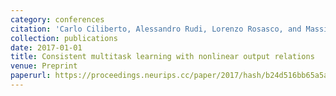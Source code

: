 ```yaml
---
category: conferences
citation: 'Carlo Ciliberto, Alessandro Rudi, Lorenzo Rosasco, and Massimiliano Pontil. "Consistent multitask learning with nonlinear output relations", 2017.'
collection: publications
date: 2017-01-01
title: Consistent multitask learning with nonlinear output relations
venue: Preprint
paperurl: https://proceedings.neurips.cc/paper/2017/hash/b24d516bb65a5a58079f0f3526c87c57-Abstract.html
---
```


